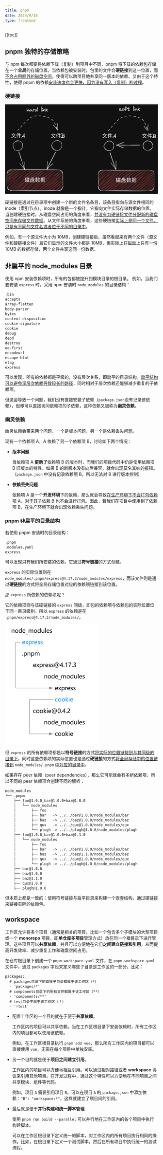 ```yaml
---
title: pnpm
date: 2024/9/18
type: frontend
---
```


[[toc]]

## pnpm 独特的存储策略

与 npm 每次都要将依赖下载（复制）到项目中不同，pnpm 将下载的依赖包存储在一个**全局**的存储位置。当依赖包被安装时，包里的文件会**硬链接**到这一位置，而<u>不会占用额外的磁盘空间</u>，使得可以跨项目地共享同一版本的依赖。又由于这个特性，使得 pnpm 的依赖<u>安装速度也会更快，因为没有写入（复制）的过程</u>。

### 硬链接

<img src="./20241014093612.png" alt="20241014093612" style="zoom:80%;" />

硬链接是通过在目录项中创建一个新的文件名条目，该条目指向与源文件相同的 inode（索引节点）。inode 就像是一个指针，它指向文件实际存储数据的位置。当创建硬链接时，从磁盘空间占用的角度来看，<u>并没有为硬链接文件分配新的磁盘空间来存储文件数据</u>。从文件系统的角度来看，这些硬链接<u>实际上是同一个文件，只是有不同的文件名或者位于不同的目录中</u>。

例如，有一个源文件大小为 10MB，创建硬链接后，虽然看起来有两个文件（源文件和硬链接文件）且它们显示的文件大小都是 10MB，但实际上在磁盘上只有一份 10MB 的数据存储，两个文件共享这同一份数据。

## 非扁平的 node_modules 目录

使用 npm 安装依赖项时，所有的包都被提升到模块目录的根目录。 例如，当我们要安装 `express` 时，采用 npm 安装时 `node_modules` 的目录结构：

```
.bin
accepts
array-flatten
body-parser
bytes
content-disposition
cookie-signature
cookie
debug
depd
destroy
ee-first
encodeurl
escape-html
etag
express
```

可以发现，所有的依赖都是平级的，没有层次关系，即扁平的目录结构。<u>扁平结构可以避免深层次依赖导致较长的路径</u>，同时相对于层次依赖还能够减少重复的子依赖项。

但这会导致一个问题，我们没有直接安装子依赖（`package.json`没有记录该依赖），但却可以直接访问依赖项的子依赖，这种依赖又被称为**幽灵依赖**。

### 幽灵依赖

幽灵依赖会带来两个问题，一个是版本问题，另一个是依赖丢失问题。

现有一个依赖项 A，A 依赖了另一个依赖项 B，讨论如下两个情况：

- **版本问题**

  当依赖项 A **更新了**依赖项 B 的版本时，而我们的项目代码中仍是使用依赖项 B 旧版本的特性。如果 B 的新版本没有向后兼容，就会出现莫名其妙的报错。（`package.json` 中没有记录依赖项 B，所以无法对 B 进行版本控制）

- **依赖丢失问题**

  依赖项 A 是一个**开发环境**下的依赖，那么就会导致<u>在生产环境下不会打包依赖项 A，对于其子依赖 B 也不会进行打包</u>。因此，若我们在项目中使用到了依赖项 B，在生产环境下就会出现依赖丢失问题。

### pnpm 非扁平的目录结构

若使用 pnpm 安装时的目录结构：

```
.pnpm
.modules.yaml
express
```

可以发现只有我们所安装的依赖，它通过**符号链接**的方式创建。

`express` 的实际位置则在 `node_modules/.pnpm/express@4.17.3/node_modules/express`，而该文件则是通过**硬链接**的方式将全局存储位置对应的依赖项链接到该位置。

那 `express` 所依赖的依赖项呢？

它的依赖项则与该硬链接的 `express` 同级，即包的依赖项与依赖包的实际位置位于同一目录级别。所以 `express` 的依赖是在 `.pnpm/express@4.17.3/node_modules/`。

<img src="./20240918120745.png" style="zoom:80%;" />

但 `express` 的所有依赖项都是以**符号链接**的方式<u>将实际的位置链接到与其同级的目录下</u>，同时这些依赖项的实际位置也是通过**硬链接**的方式<u>将全局存储中的位置链接到</u> `node_modules/.pnpm` <u>中对应的目录中</u>。

如果存在 peer 依赖（peer dependencies），那么它可能就会有多组依赖项，所以不同的 peer 依赖项会创建不同的解析：

```
node_modules
└── .pnpm
    ├── foo@1.0.0_bar@1.0.0+baz@1.0.0
    │   └── node_modules
    │       ├── foo
    │       ├── bar   -> ../../bar@1.0.0/node_modules/bar
    │       ├── baz   -> ../../baz@1.0.0/node_modules/baz
    │       ├── qux   -> ../../qux@1.0.0/node_modules/qux
    │       └── plugh -> ../../plugh@1.0.0/node_modules/plugh
    ├── foo@1.0.0_bar@1.0.0+baz@1.1.0
    │   └── node_modules
    │       ├── foo
    │       ├── bar   -> ../../bar@1.0.0/node_modules/bar
    │       ├── baz   -> ../../baz@1.1.0/node_modules/baz
    │       ├── qux   -> ../../qux@1.0.0/node_modules/qux
    │       └── plugh -> ../../plugh@1.0.0/node_modules/plugh
    ├── bar@1.0.0
    ├── baz@1.0.0
    ├── baz@1.1.0
    ├── qux@1.0.0
    ├── plugh@1.0.0
```

但本质上都是一致的：使用符号链接与扁平目录来构建一个嵌套结构，通过硬链接来链接实际的依赖包。

## workspace

工作区允许将多个项目（通常是相关的项目，比如一个包含多个子模块的大型项目或一个 **monorepo** 项目，即**单仓库多项目**管理方式）放在同一个根目录下进行管理。这些项目可以**共享依赖**，并且可以方便地在它们**之间建立链接和引用**，从而提高开发效率、减少重复工作和磁盘空间占用。

在仓库根目录下创建一个 `pnpm-workspace.yaml` 文件，在 `pnpm-workspace.yaml` 文件中，通过 `packages` 字段来定义哪些子目录是工作区的一部分。比如：

```
packages:
  # packages目录下的直接子目录都属于该工作区（*）
  - 'packages/*'
  # components目录下的所有文件都属于该工作区（**）
  - 'components/**'
  # test目录不属于该工作区（！）
  - '!test'
```

- 配置工作区的一个目的就在于便于**共享依赖**。

  工作区内的项目可以共享依赖。当在工作区根目录下安装依赖时，所有工作区内的项目都可以使用该依赖。

  例如，在工作区根目录执行 `pnpm add vue`，那么所有工作区内的项目都可以直接使用 `vue`，无需在每个项目中单独安装。

- 另一个目的就是便于**项目之间建立引用**。

  工作区内的项目可以方便地相互引用。可以通过相对路径或者 **workspace** 协议来引用其他项目。在开发过程中，通过这个特性可以方便地在不同项目之间共享模块、组件等代码。

  例如，项目 `A` 需要引用项目 `B`，可以在项目 `A` 的 `package.json` 中添加依赖：`"B": "workspace:*"`，这样就建立了项目间的引用。

- 最后就是便于**并行构建和统一脚本管理**

  使用 `pnpm run build --parallel` 可以并行地在工作区内的各个项目中执行构建脚本。

  可以在工作区根目录下定义统一的脚本，对工作区内的所有项目执行相同的操作。比如，在根目录下定义一个测试脚本，然后在所有项目中执行统一的测试流程。